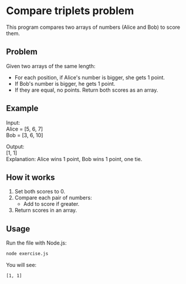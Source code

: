 # Compare triplets problem

This program compares two arrays of numbers (Alice and Bob) to score them.

## Problem

Given two arrays of the same length:
- For each position, if Alice's number is bigger, she gets 1 point.
- If Bob's number is bigger, he gets 1 point.
- If they are equal, no points.
Return both scores as an array.

## Example

Input:  
Alice = [5, 6, 7]  
Bob = [3, 6, 10]

Output:  
[1, 1]  
Explanation: Alice wins 1 point, Bob wins 1 point, one tie.

## How it works

1. Set both scores to 0.
2. Compare each pair of numbers:
   - Add to score if greater.
3. Return scores in an array.

## Usage

Run the file with Node.js:

```bash
node exercise.js
```

You will see:

```
[1, 1]
```
